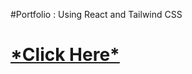 #Portfolio : Using React and Tailwind CSS

<h1><a href="https://vaishnaviphirkojportfolio.netlify.app/">*Click Here*</a></h1>
